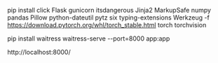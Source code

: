 pip install click Flask gunicorn itsdangerous Jinja2 MarkupSafe numpy pandas Pillow python-dateutil pytz six typing-extensions Werkzeug -f https://download.pytorch.org/whl/torch_stable.html torch torchvision


pip install waitress
waitress-serve --port=8000 app:app


http://localhost:8000/

